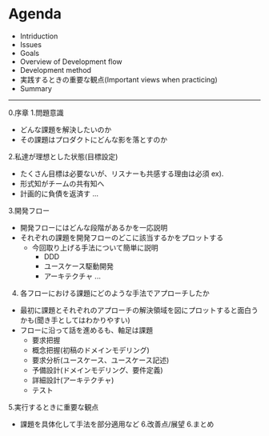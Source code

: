# Agenda

- Intriduction
- Issues
- Goals
- Overview of Development flow
- Development method
- 実践するときの重要な観点(Important views when practicing)
- Summary

---

0.序章
1.問題意識
 - どんな課題を解決したいのか
 - その課題はプロダクトにどんな影を落とすのか

2.私達が理想とした状態(目標設定)
 - たくさん目標は必要ないが、リスナーも共感する理由は必須
 ex).
  - 形式知がチームの共有知へ
  - 計画的に負債を返済す
  ...

3.開発フロー
 - 開発フローにはどんな段階があるかを一応説明
 - それぞれの課題を開発フローのどこに該当するかをプロットする
    - 今回取り上げる手法について簡単に説明
        - DDD
        - ユースケース駆動開発
        - アーキテクチャ
        ...

4. 各フローにおける課題にどのような手法でアプローチしたか
 - 最初に課題とそれぞれのアプローチの解決領域を図にプロットすると面白うかも(聞き手としてはわかりやすい)
 - フローに沿って話を進めるも、軸足は課題
    - 要求把握
    - 概念把握(初稿のドメインモデリング)
    - 要求分析(ユースケース、ユースケース記述)
    - 予備設計(ドメインモデリング、要件定義)
    - 詳細設計(アーキテクチャ)
    - テスト

5.実行するときに重要な観点
 - 課題を具体化して手法を部分適用など
6.改善点/展望
6.まとめ
